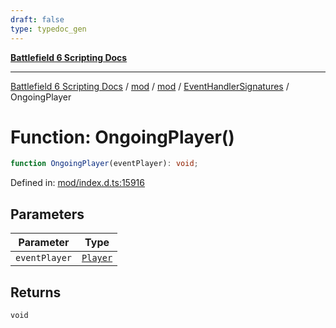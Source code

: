 ```yaml
---
draft: false
type: typedoc_gen
---
```


[**Battlefield 6 Scripting Docs**](../../../../_index.md)

***

[Battlefield 6 Scripting Docs](../../../../_index.md) / [mod](../../../_index.md) / [mod](../../_index.md) / [EventHandlerSignatures](../_index.md) / OngoingPlayer

# Function: OngoingPlayer()

```ts
function OngoingPlayer(eventPlayer): void;
```

Defined in: [mod/index.d.ts:15916](https://github.com/battlefield-portal-community/portal-docs/blob/ff09b2690670f74de7e97198022e5a97ff1161ff/generators/santiago/mod/index.d.ts#L15916)

## Parameters

| Parameter | Type |
| ------ | ------ |
| `eventPlayer` | [`Player`](../../Player/_index.md) |

## Returns

`void`
